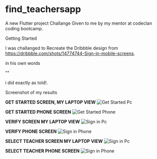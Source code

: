 # find_teachersapp

A new Flutter project Challange Given to me by my mentor at codeclan coding bootcamp.

Getting Started

I was challanged to Recreate the Dribbble design from https://dribbble.com/shots/14774744-Sign-in-mobile-screens.

in his own words

""

i did exactly as told!.

Screenshot of my results

**GET STARTED SCREEN, MY LAPTOP VIEW**
![Get Started Pc](https://github.com/emexbazz/find_teachersapp/blob/master/images/1.png)

**GET STARTED PHONE SCREEN**
![Get Started Phone](https://github.com/emexbazz/find_teachersapp/blob/master/images/1phone.png)

**VERIFY SCREEN MY LAPTOP VIEW**
![Sign in Pc](https://github.com/emexbazz/find_teachersapp/blob/master/images/2.png)

**VERIFY PHONE SCREEN**
![Sign in Phone](https://github.com/emexbazz/find_teachersapp/blob/master/images/2phone.png)

**SELECT TEACHER SCREEN MY LAPTOP VIEW**
![Sign in Pc](https://github.com/emexbazz/find_teachersapp/blob/master/images/3.png)

**SELECT TEACHER PHONE SCREEN**
![Sign in Phone](https://github.com/emexbazz/find_teachersapp/blob/master/images/3phone.png)
